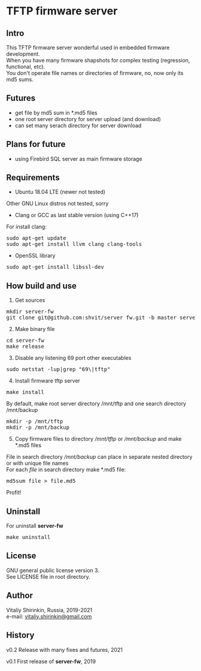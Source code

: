 # TFTP firmware server

## Intro

This TFTP firmware server wonderful used in embedded firmware development.<br>
When you have many firmware shapshots for complex testing (regression, functional, etc).<br>
You don't operate file names or directories of firmware, no, now only its md5 sums.

## Futures

* get file by md5 sum in *.md5 files
* one root server directory for server upload (and download)
* can set many serach directory for server download

## Plans for future

* using Firebird SQL server as main firmware storage

## Requirements

* Ubuntu 18.04 LTE (newer not tested)
<p>Other GNU Linux distros not tested, sorry</p>

* Clang or GCC as last stable version (using C++17)
<p>For install clang:</p>
<pre>
sudo apt-get update
sudo apt-get install llvm clang clang-tools
</pre>

* OpenSSL library
<pre>
sudo apt-get install libssl-dev
</pre>

## How build and use

1. Get sources 
<pre>
mkdir server-fw
git clone git@github.com:shvit/server_fw.git -b master server-fw
</pre>

2. Make binary file
<pre>
cd server-fw
make release
</pre>

3. Disable any listening 69 port other executables
<pre>
sudo netstat -lup|grep "69\|tftp"
</pre>

4. Install firmware tftp server
<p>
<pre>
make install
</pre>
By default, make root server directory  /mnt/tftp  and one search directory /mnt/backup
<pre>
mkdir -p /mnt/tftp
mkdir -p /mnt/backup
</pre>
</p>

5. Copy firmware files to directory  <i>/mnt/tftp</i>  or  <i>/mnt/backup</i>  and make *.md5 files
<p>
File in search directory  <i>/mnt/backup</i>  can place in separate nested directory or with unique file names<br>
For each  <i>file</i>  in search directory make *.md5 file:
<pre>
md5sum file > file.md5
</pre>
</p>
<p>

Profit!

## Uninstall

For uninstall <b>server-fw</b>
<pre>
make uninstall
</pre>
</p>

## License

GNU general public license version 3.<br>
See LICENSE file in root directory.

## Author
Vitaliy Shirinkin, Russia, 2019-2021<br>
e-mail: vitaliy.shirinkin@gmail.com

## History

v0.2 Release with many fixes and futures, 2021

v0.1 First release of <b>server-fw</b>, 2019
